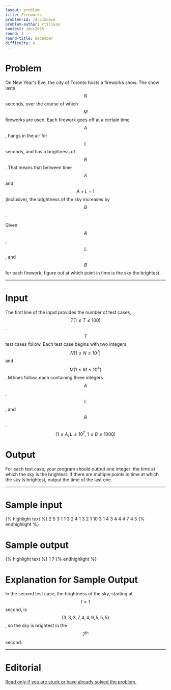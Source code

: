 ```yaml
---
layout: problem
title: Fireworks
problem-id: jdcc15dece
problem-author: rtilikay
contest: jdcc2015
round: 3
round-title: december
difficulty: e
---
```


# Problem
On New Year's Eve, the city of Toronto hosts a fireworks show. The show lasts $$N$$ seconds, over the course of which $$M$$ fireworks are used. Each firework goes off at a certain time $$A$$, hangs in the air for $$L$$ seconds, and has a brightness of $$B$$. That means that between time $$A$$ and $$A + L - 1$$ (inclusive), the brightness of the sky increases by $$B$$.

Given $$A$$, $$L$$, and $$B$$ for each firework, figure out at which point in time is the sky the brightest.

---

# Input
The first line of the input provides the number of test cases, $$T (1 \leq T \leq 100)$$. $$T$$ test cases follow. Each test case begins with two integers $$N (1 \leq N \leq 10^7)$$ and $$M (1 \leq M \leq 10^4)$$. M lines follow, each containing three integers $$A$$, $$L$$, and $$B$$. $$(1 \leq A, L \leq 10^7, 1 \leq B \leq 1000)$$

# Output
For each test case, your program should output one integer: the time at which the sky is the brightest. If there are multiple points in time at which the sky is brightest, output the time of the last one.

---

# Sample input
{% highlight text %}
2
5 3
1 1 3
2 4 1
3 2 1
10 3
1 4 3
4 4 4
7 4 5
{% endhighlight %}


# Sample output
{% highlight text %}
1
7
{% endhighlight %}

# Explanation for Sample Output
In the second test case, the brightness of the sky, starting at $$t=1$$ second, is $$\{3, 3, 3, 7, 4, 4, 9, 5, 5, 5\}$$, so the sky is brightest in the $$7^\text{th}$$ second.

---

# Editorial
[Read only if you are stuck or have already solved the problem.](/cpt-editorials/jdcc/2015/december/e)
